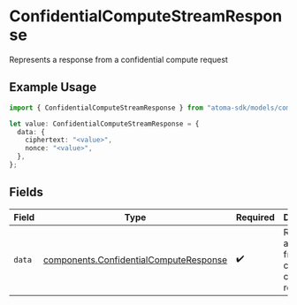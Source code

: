 # ConfidentialComputeStreamResponse

Represents a response from a confidential compute request

## Example Usage

```typescript
import { ConfidentialComputeStreamResponse } from "atoma-sdk/models/components";

let value: ConfidentialComputeStreamResponse = {
  data: {
    ciphertext: "<value>",
    nonce: "<value>",
  },
};
```

## Fields

| Field                                                                                            | Type                                                                                             | Required                                                                                         | Description                                                                                      |
| ------------------------------------------------------------------------------------------------ | ------------------------------------------------------------------------------------------------ | ------------------------------------------------------------------------------------------------ | ------------------------------------------------------------------------------------------------ |
| `data`                                                                                           | [components.ConfidentialComputeResponse](../../models/components/confidentialcomputeresponse.md) | :heavy_check_mark:                                                                               | Represents a response from a confidential compute request                                        |